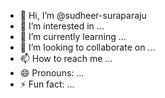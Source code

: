 - 👋 Hi, I’m @sudheer-suraparaju
- 👀 I’m interested in ...
- 🌱 I’m currently learning ...
- 💞️ I’m looking to collaborate on ...
- 📫 How to reach me ...
- 😄 Pronouns: ...
- ⚡ Fun fact: ...

<!---
sudheer suraparaju
Run the application using python manage.py runserver
admin creds: Admin/Cosmos@123
student creds: sudheer473/123456
--->
